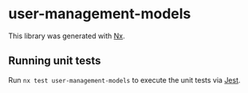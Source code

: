 # user-management-models

This library was generated with [Nx](https://nx.dev).

## Running unit tests

Run `nx test user-management-models` to execute the unit tests via [Jest](https://jestjs.io).
